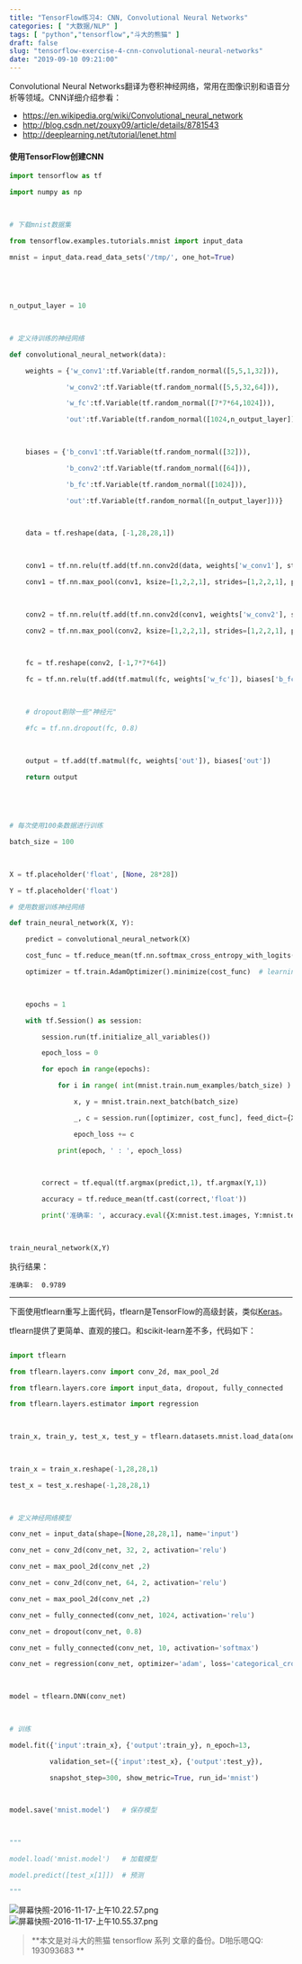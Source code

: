 ```yaml
---
title: "TensorFlow练习4: CNN, Convolutional Neural Networks"
categories: [ "大数据/NLP" ]
tags: [ "python","tensorflow","斗大的熊猫" ]
draft: false
slug: "tensorflow-exercise-4-cnn-convolutional-neural-networks"
date: "2019-09-10 09:21:00"
---
```


Convolutional Neural Networks翻译为卷积神经网络，常用在图像识别和语音分析等领域。CNN详细介绍参看：

- https://en.wikipedia.org/wiki/Convolutional_neural_network
- http://blog.csdn.net/zouxy09/article/details/8781543
- http://deeplearning.net/tutorial/lenet.html

#### 使用TensorFlow创建CNN


<!--more-->


```python
import tensorflow as tf

import numpy as np

 

# 下载mnist数据集

from tensorflow.examples.tutorials.mnist import input_data

mnist = input_data.read_data_sets('/tmp/', one_hot=True)

 

 

n_output_layer = 10

 

# 定义待训练的神经网络

def convolutional_neural_network(data):

	weights = {'w_conv1':tf.Variable(tf.random_normal([5,5,1,32])),

              'w_conv2':tf.Variable(tf.random_normal([5,5,32,64])),

              'w_fc':tf.Variable(tf.random_normal([7*7*64,1024])),

              'out':tf.Variable(tf.random_normal([1024,n_output_layer]))}

 

	biases = {'b_conv1':tf.Variable(tf.random_normal([32])),

              'b_conv2':tf.Variable(tf.random_normal([64])),

              'b_fc':tf.Variable(tf.random_normal([1024])),

              'out':tf.Variable(tf.random_normal([n_output_layer]))}

 

	data = tf.reshape(data, [-1,28,28,1])

 

	conv1 = tf.nn.relu(tf.add(tf.nn.conv2d(data, weights['w_conv1'], strides=[1,1,1,1], padding='SAME'), biases['b_conv1']))

	conv1 = tf.nn.max_pool(conv1, ksize=[1,2,2,1], strides=[1,2,2,1], padding='SAME')

 

	conv2 = tf.nn.relu(tf.add(tf.nn.conv2d(conv1, weights['w_conv2'], strides=[1,1,1,1], padding='SAME'), biases['b_conv2']))

	conv2 = tf.nn.max_pool(conv2, ksize=[1,2,2,1], strides=[1,2,2,1], padding='SAME')

 

	fc = tf.reshape(conv2, [-1,7*7*64])

	fc = tf.nn.relu(tf.add(tf.matmul(fc, weights['w_fc']), biases['b_fc']))

 

	# dropout剔除一些"神经元"

	#fc = tf.nn.dropout(fc, 0.8)

 

	output = tf.add(tf.matmul(fc, weights['out']), biases['out'])

	return output

 

 

# 每次使用100条数据进行训练

batch_size = 100

 

X = tf.placeholder('float', [None, 28*28]) 

Y = tf.placeholder('float')

# 使用数据训练神经网络

def train_neural_network(X, Y):

	predict = convolutional_neural_network(X)

	cost_func = tf.reduce_mean(tf.nn.softmax_cross_entropy_with_logits(predict, Y))

	optimizer = tf.train.AdamOptimizer().minimize(cost_func)  # learning rate 默认 0.001 

 

	epochs = 1

	with tf.Session() as session:

		session.run(tf.initialize_all_variables())

		epoch_loss = 0

		for epoch in range(epochs):

			for i in range( int(mnist.train.num_examples/batch_size) ):

				x, y = mnist.train.next_batch(batch_size)

				_, c = session.run([optimizer, cost_func], feed_dict={X:x,Y:y})

				epoch_loss += c

			print(epoch, ' : ', epoch_loss)

 

		correct = tf.equal(tf.argmax(predict,1), tf.argmax(Y,1))

		accuracy = tf.reduce_mean(tf.cast(correct,'float'))

		print('准确率: ', accuracy.eval({X:mnist.test.images, Y:mnist.test.labels}))

 

train_neural_network(X,Y)
```

执行结果：

```
准确率:  0.9789
```



------

下面使用tflearn重写上面代码，tflearn是TensorFlow的高级封装，类似[Keras](http://blog.topspeedsnail.com/archives/10427)。

tflearn提供了更简单、直观的接口。和scikit-learn差不多，代码如下：

```python

import tflearn

from tflearn.layers.conv import conv_2d, max_pool_2d

from tflearn.layers.core import input_data, dropout, fully_connected

from tflearn.layers.estimator import regression

 

train_x, train_y, test_x, test_y = tflearn.datasets.mnist.load_data(one_hot=True)

 

train_x = train_x.reshape(-1,28,28,1)

test_x = test_x.reshape(-1,28,28,1)

 

# 定义神经网络模型

conv_net = input_data(shape=[None,28,28,1], name='input')

conv_net = conv_2d(conv_net, 32, 2, activation='relu')

conv_net = max_pool_2d(conv_net ,2)

conv_net = conv_2d(conv_net, 64, 2, activation='relu')

conv_net = max_pool_2d(conv_net ,2)

conv_net = fully_connected(conv_net, 1024, activation='relu')

conv_net = dropout(conv_net, 0.8)

conv_net = fully_connected(conv_net, 10, activation='softmax')

conv_net = regression(conv_net, optimizer='adam', loss='categorical_crossentropy', name='output')

 

model = tflearn.DNN(conv_net)

 

# 训练

model.fit({'input':train_x}, {'output':train_y}, n_epoch=13, 

          validation_set=({'input':test_x}, {'output':test_y}), 

          snapshot_step=300, show_metric=True, run_id='mnist')

 

model.save('mnist.model')   # 保存模型

 

"""

model.load('mnist.model')   # 加载模型

model.predict([test_x[1]])  # 预测

"""
```

![屏幕快照-2016-11-17-上午10.22.57.png][1]
![屏幕快照-2016-11-17-上午10.55.37.png][2]

> **本文是对斗大的熊猫 tensorflow 系列 文章的备份。D啪乐嗯QQ: 193093683 **

  [1]: https://imgs.gnux.cn/usr/uploads/2019/09/545943224.png
  [2]: https://imgs.gnux.cn/usr/uploads/2019/09/4132857921.png